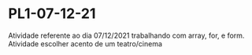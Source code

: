 # PL1-07-12-21
Atividade referente ao dia 07/12/2021 trabalhando com array, for, e form.<br>
Atividade escolher acento de um teatro/cinema

